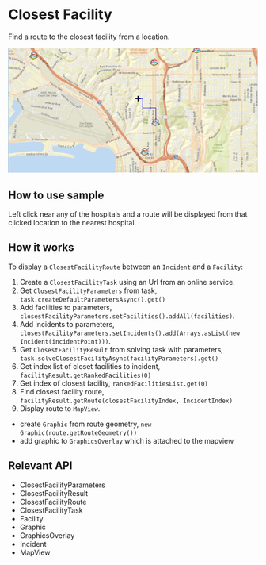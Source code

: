 # Closest Facility

Find a route to the closest facility from a location.

![](ClosestFacility.png)

## How to use sample
Left click near any of the hospitals and a route will be displayed from that clicked location to the nearest hospital.

## How it works

To display a `ClosestFacilityRoute` between an `Incident` and a `Facility`:


  1. Create a `ClosestFacilityTask` using  an Url from an online service.
  2. Get `ClosestFacilityParameters` from task, `task.createDefaultParametersAsync().get()`
  3. Add facilities to parameters, `closestFacilityParameters.setFacilities().addAll(facilities)`.
  4. Add incidents to parameters, `closestFacilityParameters.setIncidents().add(Arrays.asList(new Incident(incidentPoint)))`.
  5. Get `ClosestFacilityResult` from solving task with parameters, `task.solveClosestFacilityAsync(facilityParameters).get()`
  6. Get index list of closet facilities to incident, `facilityResult.getRankedFacilities(0)`
  7. Get index of closest facility, `rankedFacilitiesList.get(0)`
  8. Find closest facility route, `facilityResult.getRoute(closestFacilityIndex, IncidentIndex)`
  9. Display route to `MapView`. 
  * create `Graphic` from route geometry, `new Graphic(route.getRouteGeometry())`
  * add graphic to `GraphicsOverlay` which is attached to the mapview


## Relevant API

  * ClosestFacilityParameters
  * ClosestFacilityResult
  * ClosestFacilityRoute
  * ClosestFacilityTask
  * Facility
  * Graphic
  * GraphicsOverlay
  * Incident
  * MapView


